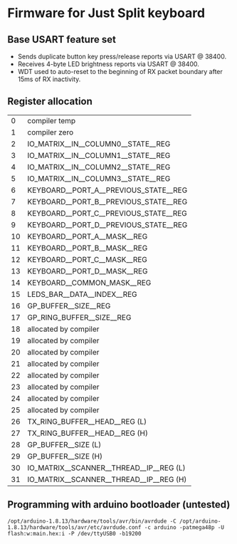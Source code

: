 # Firmware for Just Split keyboard

## Base USART feature set
* Sends duplicate button key press/release reports via USART @ 38400.
* Receives 4-byte LED brightness reports via USART @ 38400.
* WDT used to auto-reset to the beginning of RX packet boundary after 15ms of RX inactivity.

## Register allocation

|    |                                                                 |
|----|-----------------------------------------------------------------|
|  0 | compiler temp                                                   |
|  1 | compiler zero                                                   |
|  2 | IO_MATRIX__IN__COLUMN0__STATE__REG                              |
|  3 | IO_MATRIX__IN__COLUMN1__STATE__REG                              |
|  4 | IO_MATRIX__IN__COLUMN2__STATE__REG                              |
|  5 | IO_MATRIX__IN__COLUMN3__STATE__REG                              |
|  6 | KEYBOARD__PORT_A__PREVIOUS_STATE__REG                           |
|  7 | KEYBOARD__PORT_B__PREVIOUS_STATE__REG                           |
|  8 | KEYBOARD__PORT_C__PREVIOUS_STATE__REG                           |
|  9 | KEYBOARD__PORT_D__PREVIOUS_STATE__REG                           |
| 10 | KEYBOARD__PORT_A__MASK__REG                                     |
| 11 | KEYBOARD__PORT_B__MASK__REG                                     |
| 12 | KEYBOARD__PORT_C__MASK__REG                                     |
| 13 | KEYBOARD__PORT_D__MASK__REG                                     |
| 14 | KEYBOARD__COMMON_MASK__REG                                      |
| 15 | LEDS_BAR__DATA__INDEX__REG                                      |
| 16 | GP_BUFFER__SIZE__REG                                            |
| 17 | GP_RING_BUFFER__SIZE__REG                                       |
| 18 | allocated by compiler                                           |
| 19 | allocated by compiler                                           |
| 20 | allocated by compiler                                           |
| 21 | allocated by compiler                                           |
| 22 | allocated by compiler                                           |
| 23 | allocated by compiler                                           |
| 24 | allocated by compiler                                           |
| 25 | allocated by compiler                                           |
| 26 | TX_RING_BUFFER__HEAD__REG (L)                                   |
| 27 | TX_RING_BUFFER__HEAD__REG (H)                                   |
| 28 | GP_BUFFER__SIZE (L)                                             |
| 29 | GP_BUFFER__SIZE (H)                                             |
| 30 | IO_MATRIX__SCANNER__THREAD__IP__REG (L)                         |
| 31 | IO_MATRIX__SCANNER__THREAD__IP__REG (H)                         |


## Programming with arduino bootloader (untested)

```
/opt/arduino-1.8.13/hardware/tools/avr/bin/avrdude -C /opt/arduino-1.8.13/hardware/tools/avr/etc/avrdude.conf -c arduino -patmega48p -U flash:w:main.hex:i -P /dev/ttyUSB0 -b19200
```